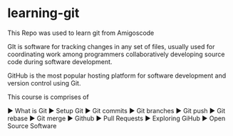# learning-git

This Repo was used to learn git from Amigoscode

GIt is software for tracking changes in any set of files, usually used for coordinating work among programmers collaboratively developing source code during software development.

GitHub is the most popular hosting platform for software development and version control using Git.

This course is comprises of

► What is Git
► Setup Git
► Git commits
► Git branches
► Git push
► Git rebase
► Git merge
► Github
► Pull Requests
► Exploring GiHub
► Open Source Software
